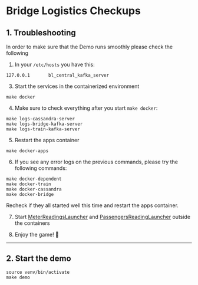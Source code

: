 # Bridge Logistics Checkups

## 1. Troubleshooting

In order to make sure that the Demo runs smoothly please check the following

1. In your `/etc/hosts` you have this:

```shell
127.0.0.1       bl_central_kafka_server
```
3. Start the services in the containerized environment

```shell
make docker
```

4. Make sure to check everything after you start `make docker`:

```shell
make logs-cassandra-server
make logs-bridge-kafka-server
make logs-train-kafka-server
```

5. Restart the apps container

```shell
make docker-apps
```

6. If you see any error logs on the previous commands, please try the following commands:

```shell
make docker-dependent
make docker-train
make docker-cassandra
make docker-bridge
```

Recheck if they all started well this time and restart the apps container.

7. Start [MeterReadingsLauncher](bl-central-server/bl-meters-readings-service/src/main/scala/org/jesperancinha/logistics/meters/readings/MetersReadingsLauncher.scala) and [PassengersReadingLauncher](bl-central-server/bl-passengers-readings-service/src/main/scala/org/jesperancinha/logistics/passengers.readings/PassengersReadingsLauncher.scala) outside the containers

8. Enjoy the game! 🚂

---

## 2. Start the demo

```shell
source venv/bin/activate
make demo
```
